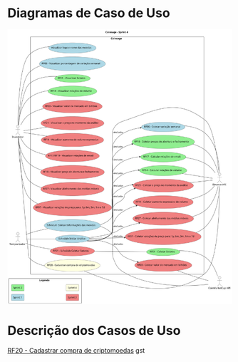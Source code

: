 # Diagramas de Caso de Uso

![Current version](./versions/svgs/current.svg)

# Descrição dos Casos de Uso

[RF20 - Cadastrar compra de criptomoedas](./descritivos/RF20_Cadastrar-compra-de-criptomoedas.md)
gst

